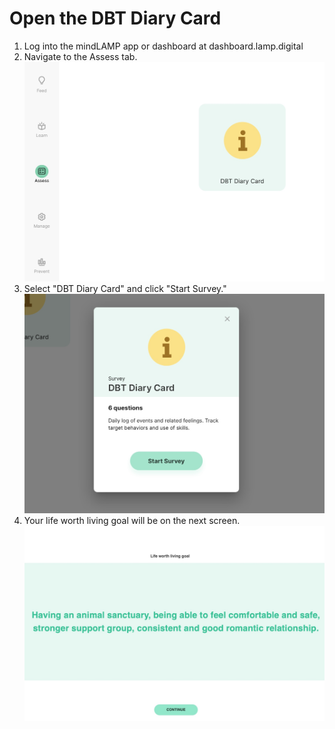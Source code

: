 # Open the DBT Diary Card
1. Log into the mindLAMP app or dashboard at dashboard.lamp.digital
2. Navigate to the Assess tab.
![](../assets/feed.jpg)
3. Select "DBT Diary Card" and click "Start Survey."
![](../assets/dbt_start.jpg)
4. Your life worth living goal will be on the next screen.
![](../assets/life_worth_living.jpg)
